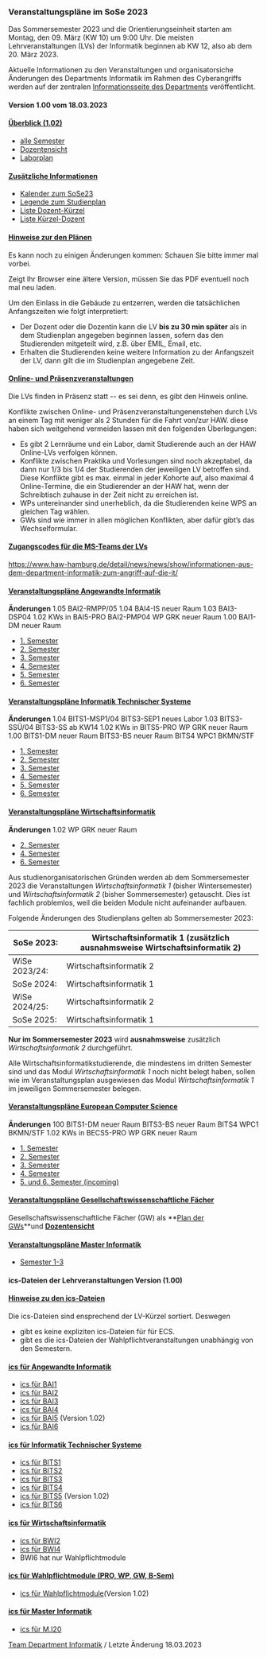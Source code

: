 ###  Veranstaltungspläne im SoSe 2023  ###

Das Sommersemester 2023 und die Orientierungseinheit starten am Montag, den 09. März (KW 10) um 9:00 Uhr.
 Die meisten Lehrveranstaltungen (LVs) der Informatik beginnen ab KW 12, also ab dem 20. März 2023.

Aktuelle Informationen zu den Veranstaltungen und organisatorsiche Änderungen des Departments Informatik im Rahmen des Cyberangriffs werden auf der zentralen [Informationsseite des Departments](https://www.haw-hamburg.de/detail/news/news/show/informationen-aus-dem-department-informatik-zum-angriff-auf-die-it/) veröffentlicht.

#### Version 1.00 vom 18.03.2023 ####

#### [Überblick (1.02)](javascript:void(0))  ####

* [alle Semester](/fileadmin/TI-I/PDF/veranstaltungsplaene/Sem_I.pdf)
* [Dozentensicht](/fileadmin/TI-I/PDF/veranstaltungsplaene/Doz_I.pdf)
* [Laborplan](/fileadmin/TI-I/PDF/veranstaltungsplaene/Lab_I.pdf)

#### [Zusätzliche Informationen](javascript:void(0))  ####

* [Kalender zum SoSe23](/fileadmin/TI-I/PDF/veranstaltungsplaene/Kalender.pdf)
* [Legende zum Studienplan](/fileadmin/TI-I/PDF/veranstaltungsplaene/Legende.pdf)
* [Liste Dozent-Kürzel](/fileadmin/TI-I/PDF/veranstaltungsplaene/Doz_Krz.pdf)
* [Liste Kürzel-Dozent](/fileadmin/TI-I/PDF/veranstaltungsplaene/Krz_Doz.pdf)

#### [Hinweise zur den Plänen](javascript:void(0))  ####

Es kann noch zu einigen Änderungen kommen: Schauen Sie bitte immer mal vorbei.

Zeigt Ihr Browser eine ältere Version, müssen Sie das PDF eventuell noch mal neu laden.

Um den Einlass in die Gebäude zu entzerren, werden die tatsächlichen Anfangszeiten wie folgt interpretiert:

* Der Dozent oder die Dozentin kann die LV **bis zu 30 min später** als in dem Studienplan angegeben beginnen lassen, sofern das den Studierenden mitgeteilt wird, z.B. über EMIL, Email, etc.
* Erhalten die Studierenden keine weitere Information zu der Anfangszeit der LV, dann gilt die im Studienplan angegebene Zeit.

#### [Online- und Präsenzveranstaltungen](javascript:void(0))  ####

Die LVs finden in Präsenz statt -- es sei denn, es gibt den Hinweis online.

Konflikte zwischen Online- und Präsenzveranstaltungenenstehen durch LVs an einem Tag mit weniger als 2 Stunden für die Fahrt von/zur HAW. diese haben sich weitgehend vermeiden lassen mit den folgenden Überlegungen:

* Es gibt 2 Lernräume und ein Labor, damit Studierende auch an der HAW Online-LVs verfolgen können.
* Konflikte zwischen Praktika und Vorlesungen sind noch akzeptabel, da dann nur 1/3 bis 1/4 der Studierenden der jeweiligen LV betroffen sind. Diese Konflikte gibt es max. einmal in jeder Kohorte auf, also maximal 4 Online-Termine, die ein Studierender an der HAW hat, wenn der Schreibtisch zuhause in der Zeit nicht zu erreichen ist.
* WPs untereinander sind unerheblich, da die Studierenden keine WPS an gleichen Tag wählen.
* GWs sind wie immer in allen möglichen Konflikten, aber dafür gibt’s das Wechselformular.

#### [Zugangscodes für die MS-Teams der LVs](javascript:void(0))  ####

<https://www.haw-hamburg.de/detail/news/news/show/informationen-aus-dem-department-informatik-zum-angriff-auf-die-it/>

#### [Veranstaltungspläne Angewandte Informatik](javascript:void(0))  ####

**Änderungen**
 1.05 BAI2-RMPP/05
 1.04 BAI4-IS neuer Raum
 1.03 BAI3-DSP04
 1.02 KWs in BAI5-PRO
 BAI2-PMP04
 WP GRK neuer Raum
 1.00 BAI1-DM neuer Raum

* [1. Semester](/fileadmin/TI-I/PDF/veranstaltungsplaene/BAI1.pdf)
* [2. Semester](/fileadmin/TI-I/PDF/veranstaltungsplaene/BAI2.pdf)
* [3. Semester](/fileadmin/TI-I/PDF/veranstaltungsplaene/BAI3.pdf)
* [4. Semester](/fileadmin/TI-I/PDF/veranstaltungsplaene/BAI4.pdf)
* [5. Semester](/fileadmin/TI-I/PDF/veranstaltungsplaene/BAI5.pdf)
* [6. Semester](/fileadmin/TI-I/PDF/veranstaltungsplaene/BAI6.pdf)

#### [Veranstaltungspläne Informatik Technischer Systeme](javascript:void(0))  ####

**Änderungen**
 1.04 BITS1-MSP1/04
 BITS3-SEP1 neues Labor
 1.03 BITS3-SSÜ/04
 BITS3-SS ab KW14
 1.02 KWs in BITS5-PRO
 WP GRK neuer Raum
 1.00 BITS1-DM neuer Raum
 BITS3-BS neuer Raum
 BITS4 WPC1 BKMN/STF

* [1. Semester](/fileadmin/TI-I/PDF/veranstaltungsplaene/BITS1.pdf)
* [2. Semester](/fileadmin/TI-I/PDF/veranstaltungsplaene/BITS2.pdf)
* [3. Semester](/fileadmin/TI-I/PDF/veranstaltungsplaene/BITS3.pdf)
* [4. Semester](/fileadmin/TI-I/PDF/veranstaltungsplaene/BITS4.pdf)
* [5. Semester](/fileadmin/TI-I/PDF/veranstaltungsplaene/BITS5.pdf)
* [6. Semester](/fileadmin/TI-I/PDF/veranstaltungsplaene/BITS6.pdf)

#### [Veranstaltungspläne Wirtschaftsinformatik](javascript:void(0))  ####

**Änderungen**
 1.02 WP GRK neuer Raum

* [2. Semester](/fileadmin/TI-I/PDF/veranstaltungsplaene/BWI2.pdf)
* [4. Semester](/fileadmin/TI-I/PDF/veranstaltungsplaene/BWI4.pdf)
* [6. Semester](/fileadmin/TI-I/PDF/veranstaltungsplaene/BWI6.pdf)

Aus studienorganisatorischen Gründen werden ab dem Sommersemester 2023 die Veranstaltungen *Wirtschaftsinformatik 1* (bisher Wintersemester) und *Wirtschaftsinformatik 2* (bisher Sommersemester) getauscht. Dies ist fachlich problemlos, weil die beiden Module nicht aufeinander aufbauen.

Folgende Änderungen des Studienplans gelten ab Sommersemester 2023:

| SoSe 2023:  |Wirtschaftsinformatik 1 (zusätzlich ausnahmsweise Wirtschaftsinformatik 2)|
|-------------|--------------------------------------------------------------------------|
|WiSe 2023/24:|                         Wirtschaftsinformatik 2                          |
| SoSe 2024:  |                         Wirtschaftsinformatik 1                          |
|WiSe 2024/25:|                         Wirtschaftsinformatik 2                          |
| SoSe 2025:  |                         Wirtschaftsinformatik 1                          |

**Nur im Sommersemester 2023** wird **ausnahmsweise** zusätzlich *Wirtschaftsinformatik 2* durchgeführt.

Alle Wirtschaftsinformatikstudierende, die mindestens im dritten Semester sind und das Modul *Wirtschaftsinformatik 1* noch nicht belegt haben, sollen wie im Veranstaltungsplan ausgewiesen das Modul *Wirtschaftsinformatik 1* im jeweiligen Sommersemester belegen.

#### [Veranstaltungspläne European Computer Science](javascript:void(0))  ####

**Änderungen**
 100 BITS1-DM neuer Raum
 BITS3-BS neuer Raum
 BITS4 WPC1 BKMN/STF
 1.02 KWs in BECS5-PRO
 WP GRK neuer Raum

* [1. Semester](/fileadmin/TI-I/PDF/veranstaltungsplaene/BECS1.pdf)
* [2. Semester](/fileadmin/TI-I/PDF/veranstaltungsplaene/BECS2.pdf)
* [3. Semester](/fileadmin/TI-I/PDF/veranstaltungsplaene/BECS3.pdf)
* [4. Semester](/fileadmin/TI-I/PDF/veranstaltungsplaene/BECS4.pdf)
* [5. und 6. Semester (incoming)](/fileadmin/TI-I/PDF/veranstaltungsplaene/BECS5u6.pdf)

#### [Veranstaltungspläne Gesellschaftswissenschaftliche Fächer](javascript:void(0))  ####

Gesellschaftswissenschaftliche Fächer (GW) als **[Plan der GWs](/fileadmin/TI-I/PDF/veranstaltungsplaene/GW_I.pdf)**und **[Dozentensicht](/fileadmin/TI-I/PDF/veranstaltungsplaene/GW_Doz.pdf)**

#### [Veranstaltungspläne Master Informatik](javascript:void(0))  ####

* [Semester 1-3](/fileadmin/TI-I/PDF/veranstaltungsplaene/MI_20.pdf)

#### ics-Dateien der Lehrveranstaltungen Version (1.00) ####

#### [Hinweise zu den ics-Dateien](javascript:void(0))  ####

Die ics-Dateien sind ensprechend der LV-Kürzel sortiert. Deswegen

* gibt es keine expliziten ics-Dateien für für ECS.
* gibt es die ics-Dateien der Wahlpflichtveranstaltungen unabhängig von den Semestern.

#### [ics für Angewandte Informatik](javascript:void(0))  ####

* [ics für BAI1](/fileadmin/TI-I/PDF/veranstaltungsplaene/BAI1.zip)
* [ics für BAI2](/fileadmin/TI-I/PDF/veranstaltungsplaene/BAI2.zip)
* [ics für BAI3](/fileadmin/TI-I/PDF/veranstaltungsplaene/BAI3.zip)
* [ics für BAI4](/fileadmin/TI-I/PDF/veranstaltungsplaene/BAI4.zip)
* [ics für BAI5](/fileadmin/TI-I/PDF/veranstaltungsplaene/BAI5.zip) (Version 1.02)
* [ics für BAI6](/fileadmin/TI-I/PDF/veranstaltungsplaene/BAI6.zip)

#### [ics für Informatik Technischer Systeme](javascript:void(0))  ####

* [ics für BITS1](/fileadmin/TI-I/PDF/veranstaltungsplaene/BITS1.zip)
* [ics für BITS2](/fileadmin/TI-I/PDF/veranstaltungsplaene/BITS2.zip)
* [ics für BITS3](/fileadmin/TI-I/PDF/veranstaltungsplaene/BITS3.zip)
* [ics für BITS4](/fileadmin/TI-I/PDF/veranstaltungsplaene/BITS4.zip)
* [ics für BITS5](/fileadmin/TI-I/PDF/veranstaltungsplaene/BITS5.zip) (Version 1.02)
* [ics für BITS6](/fileadmin/TI-I/PDF/veranstaltungsplaene/BITS6.zip)

#### [ics für Wirtschaftsinformatik](javascript:void(0))  ####

* [ics für BWI2](/fileadmin/TI-I/PDF/veranstaltungsplaene/BWI2.zip)
* [ics für BWI4](/fileadmin/TI-I/PDF/veranstaltungsplaene/BWI4.zip)
* BWI6 hat nur Wahlpflichtmodule

#### [ics für Wahlpflichtmodule (PRO, WP, GW, B-Sem)](javascript:void(0))  ####

* [ics für Wahlpflichtmodule](/fileadmin/TI-I/PDF/veranstaltungsplaene/Wahlmodule.zip)(Version 1.02)

#### [ics für Master Informatik](javascript:void(0))  ####

* [ics für M.I20](/fileadmin/TI-I/PDF/veranstaltungsplaene/M.I20.zip)

[Team Department Informatik](#) / Letzte Änderung 18.03.2023
